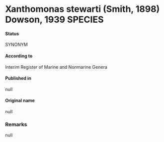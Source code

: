 # Xanthomonas stewarti (Smith, 1898) Dowson, 1939 SPECIES

#### Status
SYNONYM

#### According to
Interim Register of Marine and Nonmarine Genera

#### Published in
null

#### Original name
null

### Remarks
null